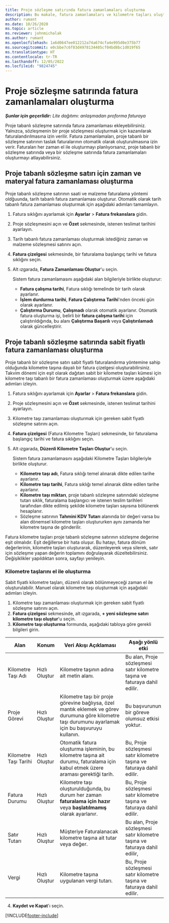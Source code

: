 ```yaml
---
title: Proje sözleşme satırında fatura zamanlamaları oluşturma
description: Bu makale, fatura zamanlamaları ve kilometre taşları oluşturma hakkında bilgi sağlar.
author: rumant
ms.date: 10/26/2020
ms.topic: article
ms.reviewer: johnmichalak
ms.author: rumant
ms.openlocfilehash: 1a6d0647ee012212a74a674cfa4e995d0e375b77
ms.sourcegitcommit: e0cbbe7c6f03d4978134405cf04bd8bc1d019f65
ms.translationtype: HT
ms.contentlocale: tr-TR
ms.lasthandoff: 12/05/2022
ms.locfileid: "9824745"
---
```

# <a name="create-invoice-schedules-on-a-project-contract-line"></a>Proje sözleşme satırında fatura zamanlamaları oluşturma

_**Şunlar için geçerlidir:** Lite dağıtımı: anlaşmadan proforma faturaya_

Proje tabanlı sözleşme satırında fatura zamanlaması ekleyebilirsiniz. Yalnızca, sözleşmenin bir proje sözleşmesi oluşturmak için kazanılarak faturalandırılmasına izin verilir. Fatura zamanlamaları, proje tabanlı bir sözleşme satırının taslak faturalarının otomatik olarak oluşturulmasına izin verir. Faturaları her zaman el ile oluşturmayı planlıyorsanız, proje tabanlı bir sözleşme satırında veya bir sözleşme satırında fatura zamanlamaları oluşturmayı atlayabilirsiniz.

## <a name="create-a-time-and-material-invoice-schedule-for-a-project-based-contract-line"></a>Proje tabanlı sözleşme satırı için zaman ve materyal fatura zamanlaması oluşturma

Proje tabanlı sözleşme satırının saati ve malzeme faturalama yöntemi oldğuunda, tarih tabanlı fatura zamanlaması oluşturur. Otomatik olarak tarih tabanlı fatura zamanlaması oluşturmak için aşağıdaki adımları tamamlayın.

1. Fatura sıklığını ayarlamak için **Ayarlar** > **Fatura frekanslara** gidin.
2. Proje sözleşmesini açın ve **Özet** sekmesinde, istenen teslimat tarihini ayarlayın.
3. Tarih tabanlı fatura zamanlaması oluşturmak istediğiniz zaman ve malzeme sözleşmesi satırını açın. 
4. **Fatura çizelgesi** sekmesinde, bir faturalama başlangıç tarihi ve fatura sıklığını seçin. 
5. Alt ızgarada, **Fatura Zamanlaması Oluştur**'u seçin.

    Sistem fatura zamanlamasını aşağıdaki alan bilgileriyle birlikte oluşturur:

    - **Fatura çalışma tarihi**, Fatura sıklığı temelinde bir tarih olarak ayarlanır.
    - **İşlem durdurma tarihi**, **Fatura Çalıştırma Tarihi**'nden önceki gün olarak ayarlanır.
    - **Çalıştırma Durumu**, **Çalışmadı** olarak otomatik ayarlanır. Otomatik fatura oluşturma işi, belirli bir **fatura çalışma tarihi** için çalıştırıldığında, bu alanı **Çalıştırma Başarılı** veya **Çalıştırılamadı** olarak güncelleştirir.

## <a name="create-a-fixed-price-invoice-schedule-for-a-project-based-contract-line"></a>Proje tabanlı sözleşme satırında sabit fiyatlı fatura zamanlaması oluşturma

Proje tabanlı bir sözleşme satırı sabit fiyatlı faturalandırma yöntemine sahip olduğunda kilometre taşına dayalı bir fatura çizelgesi oluşturabilirsiniz. Takvim dönemi için eşit olarak dağıtan sabit bir kilometre taşları kümesi için kilometre taşı tabanlı bir fatura zamanlaması oluşturmak üzere aşağıdaki adımları izleyin.

1. Fatura sıklığını ayarlamak için **Ayarlar** > **Fatura frekanslara** gidin.
2. Proje sözleşmesini açın ve **Özet** sekmesinde, istenen teslimat tarihini ayarlayın.
3. Kilometre taşı zamanlaması oluşturmak için gereken sabit fiyatlı sözleşme satırını açın. 
4. **Fatura çizelgesi** (Fatura Kilometre Taşları) sekmesinde, bir faturalama başlangıç tarihi ve fatura sıklığını seçin. 
5. Alt ızgarada, **Düzenli Kilometre Taşları Oluştur**'u seçin.

    Sistem fatura zamanlamasını aşağıdaki Kilometre Taşları bilgileriyle birlikte oluşturur.

    - **Kilometre taşı adı**, Fatura sıklığı temel alınarak dikte edilen tarihe ayarlanır.
    - **Kilometre taşı tarihi**, Fatura sıklığı temel alınarak dikte edilen tarihe ayarlanır.
    - **Kilometre taşı miktarı**, proje tabanlı sözleşme satırındaki sözleşme tutarı sıklık, faturalama başlangıcı ve istenen teslim tarihleri tarafından dikte edilmiş şekilde kilometre taşları sayısına bölünerek hesaplanır.
    - Sözleşme satırının **Tahmini KDV Tutarı** alanında bir değeri varsa bu alan dönemsel kilometre taşları oluştururken aynı zamanda her kilometre taşına de gönderilir.

Fatura kilometre taşları proje tabanlı sözleşme satırının sözleşme değerine eşit olmalıdır. Eşit değillerse bir hata oluşur. Bu hatayı, fatura dönüm değerlerinin, kilometre taşları oluşturarak, düzenleyerek veya silerek, satır için sözleşme yapan değerin toplamını doğrulayarak düzeltebilirsiniz. Değişiklikler yapıldıktan sonra, sayfayı yenileyin.

### <a name="manually-create-milestones"></a>Kilometre taşlarını el ile oluşturma

Sabit fiyatlı kilometre taşları, düzenli olarak bölünmeyeceği zaman el ile oluşturulabilir. Manuel olarak kilometre taşı oluşturmak için aşağıdaki adımları izleyin.

1. Kilometre taşı zamanlaması oluşturmak için gereken sabit fiyatlı sözleşme satırını açın. 
2. **Fatura çizelgesi** sekmesinde, alt ızgarada, **+ yeni sözleşme satırı kilometre taşı oluştur**'u seçin.
3. **Kilometre taşı oluşturma** formunda, aşağıdaki tabloya göre gerekli bilgileri girin. 

| Alan | Konum | Veri Akışı Açıklaması | Aşağı yönlü etki |
| --- | --- | --- | --- |
| Kilometre Taşı Adı | Hızlı Oluştur | Kilometre taşının adına ait metin alanı. | Bu alan, Proje sözleşmesi satır kilometre taşına ve faturaya dahil edilir. |
| Proje Görevi | Hızlı Oluştur | Kilometre taşı bir proje görevine bağlıysa, özel mantık eklemek ve görev durumuna göre kilometre taşı durumunu ayarlamak için bu başvuruyu kullanın. | Bu başvurunun bir göreve olumsuz etkisi yoktur. |
| Kilometre Taşı Tarihi | Hızlı Oluştur | Otomatik fatura oluşturma işleminin, bu kilometre taşına ait durumu, faturalama için kabul etmek üzere araması gerektiği tarih. | Bu, Proje sözleşmesi satır kilometre taşına ve faturaya dahil edilir. |
| Fatura Durumu | Hızlı Oluştur | Kilometre taşı oluşturulduğunda, bu durum her zaman **faturalama için hazır** veya **başlatılmamış** olarak ayarlanır. | Bu, Proje sözleşmesi satır kilometre taşına ve faturaya dahil edilir. |
| Satır Tutarı | Hızlı Oluştur | Müşteriye Faturalanacak kilometre taşına ait tutar veya değer. | Bu alan, Proje sözleşmesi satır kilometre taşına ve faturaya dahil edilir, |
| Vergi | Hızlı Oluştur | Kilometre taşına uygulanan vergi tutarı. | Bu, Proje sözleşmesi satır kilometre taşına ve faturaya dahil edilir. |

4. **Kaydet ve Kapat**'ı seçin.


[!INCLUDE[footer-include](../../includes/footer-banner.md)]
